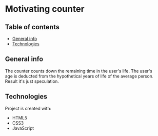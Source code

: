 # Motivating counter
## Table of contents
* [General info](#general-info)
* [Technologies](#technologies)


## General info
The counter counts down the remaining time in the user's life.
The user's age is deducted from the hypothetical years of life of the average person.
Result it's just speculation.
	
## Technologies
Project is created with:
* HTML5
* CSS3
* JavaScript
	
